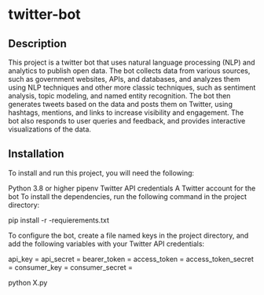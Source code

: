 # twitter-bot
## Description

This project is a twitter bot that uses natural language processing (NLP) and analytics to publish open data. The bot collects data from various sources, such as government websites, APIs, and databases, and analyzes them using NLP techniques and other more classic techniques, such as sentiment analysis, topic modeling, and named entity recognition. The bot then generates tweets based on the data and posts them on Twitter, using hashtags, mentions, and links to increase visibility and engagement. The bot also responds to user queries and feedback, and provides interactive visualizations of the data.

## Installation

To install and run this project, you will need the following:

Python 3.8 or higher
pipenv
Twitter API credentials
A Twitter account for the bot
To install the dependencies, run the following command in the project directory:

pip install -r -requierements.txt

To configure the bot, create a file named keys in the project directory, and add the following variables with your Twitter API credentials:

api_key = 
api_secret =
bearer_token = 
access_token = 
access_token_secret = 
consumer_key = 
consumer_secret =

python X.py

